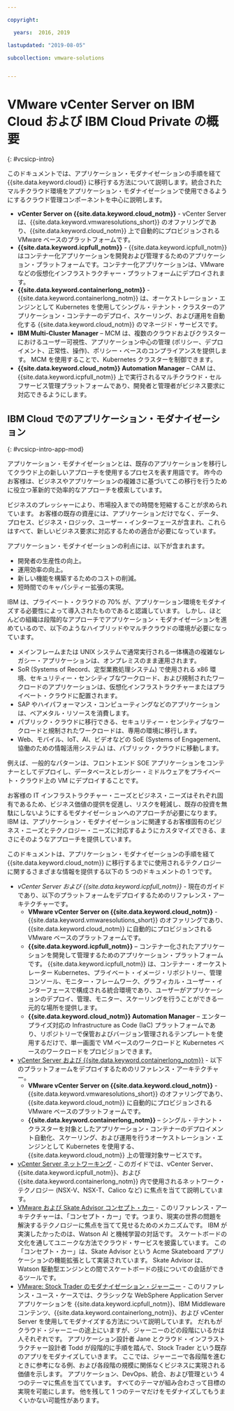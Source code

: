 ```yaml
---

copyright:

  years:  2016, 2019

lastupdated: "2019-08-05"

subcollection: vmware-solutions


---
```


# VMware vCenter Server on IBM Cloud および IBM Cloud Private の概要
{: #vcsicp-intro}

このドキュメントでは、アプリケーション・モダナイゼーションの手順を経て {{site.data.keyword.cloud}} に移行する方法について説明します。統合されたマルチクラウド環境をアプリケーション・モダナイゼーションで使用できるようにするクラウド管理コンポーネントを中心に説明します。

- **vCenter Server on {{site.data.keyword.cloud_notm}}** - vCenter Server は、{{site.data.keyword.vmwaresolutions_short}} のオファリングであり、{{site.data.keyword.cloud_notm}} 上で自動的にプロビジョンされる VMware ベースのプラットフォームです。
- **{{site.data.keyword.icpfull_notm}}** - {{site.data.keyword.icpfull_notm}} はコンテナー化アプリケーションを開発および管理するためのアプリケーション・プラットフォームです。コンテナー化アプリケーションは、VMware などの仮想化インフラストラクチャー・プラットフォームにデプロイされます。
- **{{site.data.keyword.containerlong_notm}}** - {{site.data.keyword.containerlong_notm}} は、オーケストレーション・エンジンとして Kubernetes を使用してシングル・テナント・クラスターのアプリケーション・コンテナーのデプロイ、スケーリング、および運用を自動化する {{site.data.keyword.cloud_notm}} のマネージド・サービスです。
- **IBM Multi-Cluster Manager** – MCM は、複数のクラウドおよびクラスターにおけるユーザー可視性、アプリケーション中心の管理 (ポリシー、デプロイメント、正常性、操作)、ポリシー・ベースのコンプライアンスを提供します。 MCM を使用することで、Kubernetes クラスターを制御できます。
- **{{site.data.keyword.cloud_notm}} Automation Manager** – CAM は、{{site.data.keyword.icpfull_notm}} 上で実行されるマルチクラウド・セルフサービス管理プラットフォームであり、開発者と管理者がビジネス要求に対応できるようにします。

## IBM Cloud でのアプリケーション・モダナイゼーション
{: #vcsicp-intro-app-mod}

アプリケーション・モダナイゼーションとは、既存のアプリケーションを移行してクラウド上の新しいアプローチを使用するプロセスを表す用語です。 昨今のお客様は、ビジネスやアプリケーションの複雑さに基づいてこの移行を行うために役立つ革新的で効率的なアプローチを模索しています。

ビジネスのプレッシャーにより、市場投入までの時間を短縮することが求められています。 お客様の既存の資産には、アプリケーションだけでなく、データ、プロセス、ビジネス・ロジック、ユーザー・インターフェースが含まれ、これらはすべて、新しいビジネス要求に対応するための適合が必要になっています。

アプリケーション・モダナイゼーションの利点には、以下が含まれます。

- 開発者の生産性の向上。
- 運用効率の向上。
- 新しい機能を構築するためのコストの削減。
- 短時間でのキャパシティー拡張の実現。

IBM は、プライベート・クラウドの 70% が、アプリケーション環境をモダナイズする必要性によって導入されたものであると認識しています。 しかし、ほとんどの組織は段階的なアプローチでアプリケーション・モダナイゼーションを進めているので、以下のようなハイブリッドやマルチクラウドの環境が必要になっています。

- メインフレームまたは UNIX システムで通常実行される一体構造の複雑なレガシー・アプリケーションは、オンプレミスのまま運用されます。
- SoR (Systems of Record、定型業務処理システム) で使用される x86 環境、セキュリティー・センシティブなワークロード、および規制されたワークロードのアプリケーションは、仮想化インフラストラクチャーまたはプライベート・クラウドに配置されます。
- SAP やハイパフォーマンス・コンピューティングなどのアプリケーションは、ベアメタル・リソースを消費します。
- パブリック・クラウドに移行できる、セキュリティー・センシティブなワークロードと規制されたワークロードは、専用の環境に移行します。
- Web、モバイル、IoT、AI、ビデオなどの SoE (Systems of Engagement、協働のための情報活用システム) は、パブリック・クラウドに移動します。

例えば、一般的なパターンは、フロントエンド SOE アプリケーションをコンテナーとしてデプロイし、データベースとレガシー・ミドルウェアをプライベート・クラウド上の VM にデプロイすることです。

お客様の IT インフラストラクチャー・ニーズとビジネス・ニーズはそれぞれ固有であるため、ビジネス価値の提供を促進し、リスクを軽減し、既存の投資を無駄にしないようにするモダナイゼーションへのアプローチが必要になります。 IBM は、アプリケーション・モダナイゼーションに関連するお客様固有のビジネス・ニーズとテクノロジー・ニーズに対応するようにカスタマイズできる、まさにそのようなアプローチを提供しています。

このドキュメントは、アプリケーション・モダナイゼーションの手順を経て {{site.data.keyword.cloud_notm}} に移行するまでに使用されるテクノロジーに関するさまざまな情報を提供する以下の 5 つのドキュメントの 1 つです。

* _vCenter Server および {{site.data.keyword.icpfull_notm}}_ - 現在のガイドであり、以下のプラットフォームをデプロイするためのリファレンス・アーキテクチャーです。
  - **VMware vCenter Server on {{site.data.keyword.cloud_notm}}** - {{site.data.keyword.vmwaresolutions_short}} のオファリングであり、{{site.data.keyword.cloud_notm}} に自動的にプロビジョンされる VMware ベースのプラットフォームです。
  - **{{site.data.keyword.icpfull_notm}}** – コンテナー化されたアプリケーションを開発して管理するためのアプリケーション・プラットフォームです。 {{site.data.keyword.icpfull_notm}} は、コンテナー・オーケストレーター Kubernetes、プライベート・イメージ・リポジトリー、管理コンソール、モニター・フレームワーク、グラフィカル・ユーザー・インターフェースで構成される統合環境であり、ユーザーがアプリケーションのデプロイ、管理、モニター、スケーリングを行うことができる一元的な場所を提供します。
  - **{{site.data.keyword.cloud_notm}} Automation Manager** – エンタープライズ対応の Infrastructure as Code (IaC) プラットフォームであり、リポジトリーで保管およびバージョン管理されるテンプレートを使用するだけで、単一画面で VM ベースのワークロードと Kubernetes ベースのワークロードをプロビジョンできます。
* [vCenter Server および {{site.data.keyword.containerlong_notm}}](/docs/services/vmwaresolutions/archiref/vcsiks?topic=vmware-solutions-vcsiks-intro) - 以下のプラットフォームをデプロイするためのリファレンス・アーキテクチャー。
  - **VMware vCenter Server on {{site.data.keyword.cloud_notm}}** - {{site.data.keyword.vmwaresolutions_short}} のオファリングであり、{{site.data.keyword.cloud_notm}} に自動的にプロビジョンされる VMware ベースのプラットフォームです。
  - **{{site.data.keyword.containerlong_notm}}** – シングル・テナント・クラスターを対象としたアプリケーション・コンテナーのデプロイメント自動化、スケーリング、および運用を行うオーケストレーション・エンジンとして Kubernetes を使用する、{{site.data.keyword.cloud_notm}} 上の管理対象サービスです。
* [vCenter Server ネットワーキング](/docs/services/vmwaresolutions/archiref/vcsnsxt?topic=vmware-solutions-vcsnsxt-intro) - このガイドでは、vCenter Server、{{site.data.keyword.icpfull_notm}}、および {{site.data.keyword.containerlong_notm}} 内で使用されるネットワーク・テクノロジー (NSX-V、NSX-T、Calico など) に焦点を当てて説明しています。
* [VMware および Skate Advisor コンセプト・カー](/docs/services/vmwaresolutions/archiref/vcscar?topic=vmware-solutions-vcscar-intro) - このリファレンス・アーキテクチャーは、「コンセプト・カー」です。つまり、現実の世界の問題を解決するテクノロジーに焦点を当てて見せるためのメカニズムです。 IBM が実演したかったのは、Watson AI と機械学習の対話です。 スケートボードの文化を通してユニークな方法でクラウド・サービスを披露しています。 この「コンセプト・カー」は、Skate Advisor という Acme Skateboard アプリケーションの機能拡張として実装されています。 Skate Advisor は、Watson 駆動型エンジンとの間でスケートボードの技についての会話ができるツールです。
* [VMware: Stock Trader のモダナイゼーション・ジャーニー](/docs/services/vmwaresolutions/archiref/vcscontent?topic=vmware-solutions-vcscontent-modjourney) - このリファレンス・ユース・ケースでは、クラシックな WebSphere Application Server アプリケーションを {{site.data.keyword.icpfull_notm}}、IBM Middleware コンテンツ、{{site.data.keyword.containerlong_notm}}、および vCenter Server を使用してモダナイズする方法について説明しています。 だれもがクラウド・ジャーニーの途上にいますが、ジャーニーのどの段階にいるかは人それぞれです。 アプリケーション設計者 Jane とクラウド・インフラストラクチャー設計者 Todd が段階的に手順を踏んで、Stock Trader という既存のアプリをモダナイズしていきます。 ここでは、ジャーニーで各段階を進むときに参考になる例、および各段階の規模に関係なくビジネスに実現される価値を示します。 アプリケーション、DevOps、統合、および管理という 4 つのテーマに焦点を当てています。 すべてのテーマが組み合わさって目標の実現を可能にします。 他を残して 1 つのテーマだけをモダナイズしてもうまくいかない可能性があります。
